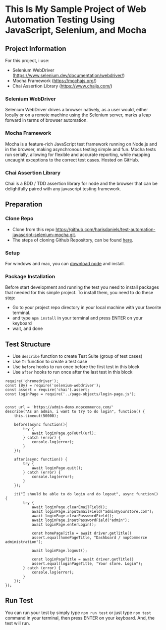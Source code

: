 # This Is My Sample Project of Web Automation Testing Using JavaScript, Selenium, and Mocha

## Project Information
For this project, i use:
- Selenium WebDriver (https://www.selenium.dev/documentation/webdriver/)
- Mocha Framework (https://mochajs.org/)
- Chai Assertion Library (https://www.chaijs.com/)

### Selenium WebDriver
Selenium WebDriver drives a browser natively, as a user would, either locally or on a remote machine using the Selenium server, marks a leap forward in terms of browser automation.

### Mocha Framework
Mocha is a feature-rich JavaScript test framework running on Node.js and in the browser, making asynchronous testing simple and fun. 
Mocha tests run serially, allowing for flexible and accurate reporting, while mapping uncaught exceptions to the correct test cases. Hosted on GitHub.

### Chai Assertion Library
Chai is a BDD / TDD assertion library for node and the browser that can be delightfully paired with any javascript testing framework.

## Preparation

### Clone Repo
- Clone from this repo https://github.com/harisdaniels/test-automation-javascript-selenium-mocha.git.
- The steps of cloning Github Repository, can be found [here](https://docs.github.com/en/github/creating-cloning-and-archiving-repositories/cloning-a-repository-from-github/cloning-a-repository).

### Setup
For windows and mac, you can [download node](https://nodejs.org/en/) and install.

### Package Installation
Before start development and running the test you need to install packages that needed for this simple project. To install them, you need to do these step:

- Go to your project repo directory in your local machine with your favorite terminal.
- and type `npm install` in your terminal and press ENTER on your keyboard
- wait, and done


## Test Structure
- Use `describe` function to create Test Suite (group of test cases)
- Use `It` function to create a test case
- Use `before` hooks to run once before the first test in this block
- Use `after` hooks to run once after the last test in this block

```
require('chromedriver');
const {By} = require('selenium-webdriver');
const assert = require('chai').assert;
const loginPage = require('../page-objects/login-page.js');


const url = 'https://admin-demo.nopcommerce.com/'
describe("As an admin, i want to try to do login", function() {
    this.timeout(50000);

    before(async function(){
        try {
            await loginPage.goToUrl(url);
        } catch (error) {
            console.log(error);
        }
    });

    after(async function() {
        try {
            await loginPage.quit();          
        } catch (error) {
            console.log(error);
        }
    });

    it("I should be able to do login and do logout", async function() {
        try {
            await loginPage.clearEmailField();
            await loginPage.inputEmailField("admin@yourstore.com");
            await loginPage.clearPasswordField();
            await loginPage.inputPasswordField("admin");
            await loginPage.enterLogin();
    
            const homePageTitle = await driver.getTitle()
            assert.equal(homePageTitle, "Dashboard / nopCommerce administration");
            
            await loginPage.logout();
    
            const loginPageTitle = await driver.getTitle()
            assert.equal(loginPageTitle, "Your store. Login");           
        } catch (error) {
            console.log(error);
        }
    });
});
```


## Run Test
You can run your test by simply type `npm run test` or just type `npm test` command in your terminal, then press ENTER on your keyboard. And, the test will run.
